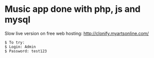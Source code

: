 # Music app done with php, js and mysql

Slow live version on free web hosting: http://clonify.myartsonline.com/

```shell
$ To try:
$ Login: Admin
$ Password: test123
```